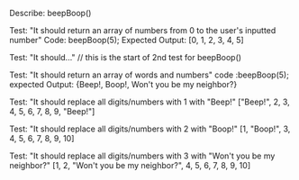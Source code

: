 Describe: beepBoop()

Test: "It should return an array of numbers from 0 to the user's inputted number"
Code: beepBoop(5);
Expected Output: [0, 1, 2, 3, 4, 5]

Test: "It should..." // this is the start of 2nd test for beepBoop()

Test: "It should return an array of words and numbers"
code :beepBoop(5);
expected Output: {Beep!, Boop!, Won't you be my neighbor?}

Test: "It should replace all digits/numbers with 1 with "Beep!" ["Beep!", 2, 3, 4, 5, 6, 7, 8, 9, "Beep!"]

Test: "It should replace all digits/numbers with 2 with "Boop!" [1, "Boop!", 3, 4, 5, 6, 7, 8, 9, 10]

Test: "It should replace all digits/numbers with 3 with "Won't you be my neighbor?" [1, 2, "Won't you be my neighbor?", 4, 5, 6, 7, 8, 9, 10]